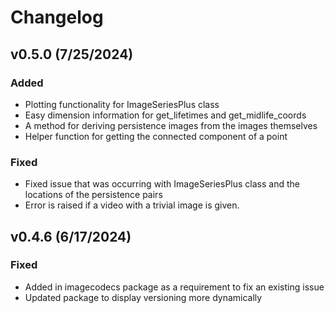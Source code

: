 # Changelog

## v0.5.0 (7/25/2024)

### Added

- Plotting functionality for ImageSeriesPlus class
- Easy dimension information for get_lifetimes and get_midlife_coords
- A method for deriving persistence images from the images themselves
- Helper function for getting the connected component of a point

### Fixed

- Fixed issue that was occurring with ImageSeriesPlus class and the locations of the persistence pairs
- Error is raised if a video with a trivial image is given.

## v0.4.6 (6/17/2024)

### Fixed

- Added in imagecodecs package as a requirement to fix an existing issue
- Updated package to display versioning more dynamically

